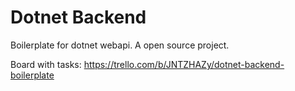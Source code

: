 # Dotnet Backend

Boilerplate for dotnet webapi. A open source project.

Board with tasks:
https://trello.com/b/JNTZHAZy/dotnet-backend-boilerplate